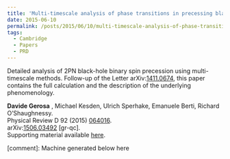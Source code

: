 ```yaml
---
title: 'Multi-timescale analysis of phase transitions in precessing black-hole binaries'
date: 2015-06-10
permalink: /posts/2015/06/10/multi-timescale-analysis-of-phase-transitions-in-precessing-black-hole-binaries
tags:
  - Cambridge
  - Papers
  - PRD
---
```


Detailed analysis of 2PN black-hole binary spin precession using multi-timescale methods. Follow-up of the Letter arXiv:[1411.0674](<http://arxiv.org/abs/arXiv:1411.0674>), this paper contains the full calculation and the description of the underlying phenomenology.

**Davide Gerosa** , Michael Kesden, Ulrich Sperhake, Emanuele Berti, Richard O’Shaughnessy.  
Physical Review D 92 (2015) [064016](<http://journals.aps.org/prd/abstract/10.1103/PhysRevD.92.064016>).  
arXiv:[1506.03492](<http://arxiv.org/abs/arXiv:1506.03492>) [gr-qc].  
Supporting material available [here](<../../../../../index.html?p=224>).

[comment]: Machine generated below here
